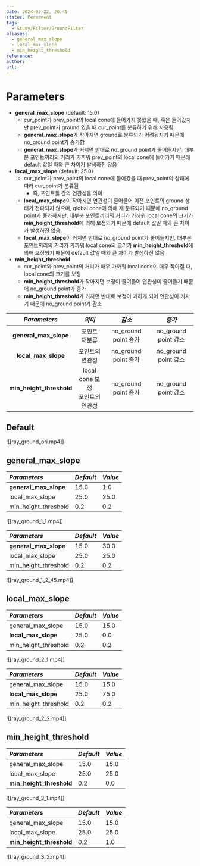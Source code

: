 ```yaml
---
date: 2024-02-22, 20:45
status: Permanent
tags:
  - Study/Filter/GroundFilter
aliases:
  - general_max_slope
  - local_max_slope
  - min_height_threshold
reference: 
author: 
url:
---
```

# Parameters
- **general_max_slope** (default: 15.0)
	- cur_point가 prev_point의 local cone에 들어가지 못했을 때, 혹은 들어갔지만 prev_point가 ground 였을 때 cur_point를 분류하기 위해 사용됨
	- **general_max_slope**가 작아지면 ground로 분류되기 어려워지기 때문에 no_ground point가 증가함
	- **general_max_slope**가 커지면 반대로 no_ground point가 줄어들지만, 대부분 포인트끼리의 거리가 가까워 prev_point의 local cone에 들어가기 때문에 default 값일 때와 큰 차이가 발생하진 않음
- **local_max_slope** (default: 25.0)
	- cur_point가 prev_point의 local cone에 들어갔을 때 prev_point의 상태에 따라 cur_point가 분류됨
		- 즉, 포인트들 간의 연관성을 의미
	- **local_max_slope**이 작아지면 연관성이 줄어들어 이전 포인트의 ground 상태가 전파되지 않으며, global cone에 의해 재 분류되기 때문에 no_ground point가 증가하지만, 대부분 포인트끼리의 거리가 가까워 local cone의 크기가 **min_height_threshold**에 의해 보정되기 때문에 default 값일 때와 큰 차이가 발생하진 않음
	- **local_max_slope**이 커지면 반대로 no_ground point가 줄어들지만, 대부분 포인트끼리의 거리가 가까워 local cone의 크기가 **min_height_threshold**에 의해 보정되기 때문에 default 값일 때와 큰 차이가 발생하진 않음
- **min_height_threshold**
	- cur_point와 prev_point의 거리가 매우 가까워 local cone이 매우 작아질 때, local cone의 크기를 보정
	- **min_height_threshold**가 작아지면 보정이 줄어들어 연관성이 줄어들기 때문에 no_ground point가 증가
	- **min_height_threshold**가 커지면 반대로 보정이 과하게 되어 연관성이 커지기 때문에 no_ground point가 감소

| *Parameters*                     |                   *의미*                    |         *감소*         |         *증가*         |
|:--------------------:|:-----------------------------------------:|:--------------------:|:--------------------:|
|  **general_max_slope**   |               포인트 재분류               | no_ground point 증가 | no_ground point 감소 |
|   **local_max_slope**    |              포인트의 연관성              | no_ground point 증가 | no_ground point 감소 |
| **min_height_threshold** | local cone 보정<div>포인트의 연관성</div> | no_ground point 증가 | no_ground point 감소 |
## Default
![[ray_ground_ori.mp4]]
## general_max_slope
| *Parameters*       | *Default* | *Value* |
|:-------------------- |:----------- |:--------- |
| **general_max_slope**    | 15.0        | 1.0          |
| local_max_slope      | 25.0        | 25.0          |
| min_height_threshold | 0.2            | 0.2          |
![[ray_ground_1_1.mp4]]

| *Parameters*       | *Default* | *Value* |
|:-------------------- |:----------- |:--------- |
| **general_max_slope**    | 15.0        | 30.0          |
| local_max_slope      | 25.0        | 25.0          |
| min_height_threshold | 0.2            | 0.2          |
![[ray_ground_1_2_45.mp4]]


## local_max_slope
| *Parameters*       | *Default* | *Value* |
|:-------------------- |:----------- |:--------- |
| general_max_slope    | 15.0        | 15.0          |
| **local_max_slope**      | 25.0        | 0.0          |
| min_height_threshold | 0.2            | 0.2          |
![[ray_ground_2_1.mp4]]

| *Parameters*       | *Default* | *Value* |
|:-------------------- |:----------- |:--------- |
| general_max_slope    | 15.0        | 15.0          |
| **local_max_slope**      | 25.0        | 75.0          |
| min_height_threshold | 0.2            | 0.2          |
![[ray_ground_2_2.mp4]]

## min_height_threshold
| *Parameters*       | *Default* | *Value* |
|:-------------------- |:----------- |:--------- |
| general_max_slope    | 15.0        | 15.0          |
| local_max_slope      | 25.0        | 25.0          |
| **min_height_threshold** | 0.2            | 0.0          |
![[ray_ground_3_1.mp4]]

| *Parameters*       | *Default* | *Value* |
|:-------------------- |:----------- |:--------- |
| general_max_slope    | 15.0        | 15.0          |
| local_max_slope      | 25.0        | 25.0          |
| **min_height_threshold** | 0.2            | 1.0          |
![[ray_ground_3_2.mp4]]

